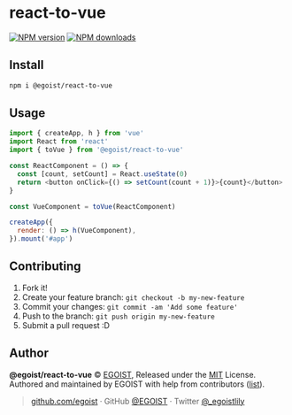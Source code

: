# react-to-vue

[![NPM version](https://badgen.net/npm/v/@egoist/react-to-vue)](https://npmjs.com/package/@egoist/react-to-vue) [![NPM downloads](https://badgen.net/npm/dm/@egoist/react-to-vue)](https://npmjs.com/package/@egoist/react-to-vue)

## Install

```bash
npm i @egoist/react-to-vue
```

## Usage

```js
import { createApp, h } from 'vue'
import React from 'react'
import { toVue } from '@egoist/react-to-vue'

const ReactComponent = () => {
  const [count, setCount] = React.useState(0)
  return <button onClick={() => setCount(count + 1)}>{count}</button>
}

const VueComponent = toVue(ReactComponent)

createApp({
  render: () => h(VueComponent),
}).mount('#app')
```

## Contributing

1. Fork it!
2. Create your feature branch: `git checkout -b my-new-feature`
3. Commit your changes: `git commit -am 'Add some feature'`
4. Push to the branch: `git push origin my-new-feature`
5. Submit a pull request :D

## Author

**@egoist/react-to-vue** © [EGOIST](https://github.com/egoist), Released under the [MIT](./LICENSE) License.<br>
Authored and maintained by EGOIST with help from contributors ([list](https://github.com/egoist/react-to-vue/contributors)).

> [github.com/egoist](https://github.com/egoist) · GitHub [@EGOIST](https://github.com/egoist) · Twitter [@\_egoistlily](https://twitter.com/_egoistlily)
